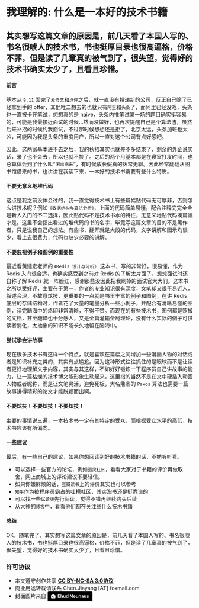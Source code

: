 # 我理解的: 什么是一本好的技术书籍

## 其实想写这篇文章的原因是，前几天看了本国人写的、书名很唬人的技术书，书也挺厚目录也很高逼格，价格不菲，但是读了几章真的被气到了，很失望，觉得好的技术书确实太少了，且看且珍惜。

#### 前言
基本从 `9.11` 面完了`爱奇艺`和`点评`之后，就一直没有投递新的公司，反正自己除了已经拿到手的 offer，其他唯二想去的也就只有`阿里`和`头条`了，而阿里已经没戏，头条也一直被卡在笔试，想想真的是 naive，头条内推笔试第一场的题目确实挺容易的，可能是我最接近面试的时候...然而没做好，也再次提醒自己是个算法渣，虽然后来补招的时候约我面试，不过那时候想想还是拒了，北京太远，头条加班也太凶，可能因为我是头条的重度用户，所以一直对这个公司有点好感吧。

因此，这两家基本进不去之后，我的秋招其实也就差不多结束了，剩余的外企说实话，录了也不会去，所以也就不投了。之后的两个月基本都是在寝室打发时间，也总算体会到了什么叫`“闲出病来”`，有时候放长假真的灰常无聊。因此经常翻翻从图书馆借来的书，也讲讲在我读下来，一本好的技术书需要有些什么特质。

#### 不要无意义地堆代码
这点是我之前没体会过的，我一直觉得技术书上有些篇幅贴代码无可厚非，否则怎么讲技术呢？例如`《数据结构与算法分析》`，上面的代码简单易懂，配合注释完完全全是新人入门的不二选择，因此贴代码不是技术书水的特征，无意义地贴代码凑篇幅才是。这里不会指出看过的堆代码的书的名字，毕竟写这篇文章的目的不是黑作者，只是说我自己的想法。有些书，翻开就是大段的代码，文字讲解和图示均很少，看上去很费力，代码也缺少必要的讲解。

#### 不要忽视例子和图例的重要性
最近看黄建宏老师的 `《Redis 设计与分析》` 这本书，写的非常好，很易懂，作为 Redis 入门很合适，也确实感受到之前对 Redis 的了解太片面了，想想面试时还自称了解 Redis 就一阵脸红，感谢那些没因此把我刷掉的面试官大大们。这本书之所以受好评，主要在于第一，作者的专业知识很有深度，文笔却又很平易近人，叙述合理，不故意炫技，更重要的一点就是书里丰富的例子和图例，在讲 Redis 底层的存储结构时，作者花了大量的笔墨分析一些小例子，并配合有清晰易懂的图例，读完脑海中的烙印非常清晰，不得不赞。而现在的有些技术书，图例都是照搬的文档，甚至翻译也十分感人，又是全篇灌输全局理论，没有什么实际的例子可供读者消化，太抽象的知识不能长久地留在脑海中。

#### 尝试学会讲故事
现在很多技术书有这样一个特点，就是喜欢在篇幅之间增加一些漫画人物的对话或者是知识补充之类的，其实有点尴尬。因为这种形式往往抓住的是眼球而不是让读者更好地理解文字内容，其实与其这样，不如好好锻炼一下程序员自己讲故事的能力，让一篇枯燥的技术博文能形象生动起来，这里指的当然不是在文中硬插入动画人物或者昵称，而是让文笔灵活，避免死板，大名鼎鼎的 `Paxos` 算法也需要一篇故事讲得精彩的论文才能脱颖而出啊。

#### 不要炫技！不要炫技！不要炫技！
主要的事情说三遍，一本技术书一定有其特定的受众，而根据受众水平的高低，技术书应该有所偏向。

#### 一些建议
最后，有一些自己的建议，如果你想阅读到好的技术书籍的话，不妨听听看。

* 可以选择一些官方的论坛，例如`图灵社区`，看看大家对于书籍的评价再做取舍，网上商城上的评论建议不要轻信。
* 如果你嫌麻烦的话，`豆瓣读书`上的评价其实也可以参考
* `知乎`作为被程序员霸占的吐槽社区，其实淘书还是挺靠谱的
* 可以找一些`试读版`先行阅读，觉得不错再继续购买后续
* 从大神的`博客`中，看看他们都在关注些什么技术书籍

#### 总结
OK，随笔完了，其实想写这篇文章的原因是，前几天看了本国人写的、书名很唬人的技术书，书也挺厚目录也很高逼格，价格不菲，但是读了几章真的被气到了，很失望，觉得好的技术书确实太少了，且看且珍惜。

### 许可协议
* 本文遵守创作共享 <a href="https://creativecommons.org/licenses/by-nc-sa/3.0/cn/" target="_blank"><b>CC BY-NC-SA 3.0协议</b></a>
* 商业用途转载请联系 Chen.Jiayang [AT] foxmail.com
* 封面图片来自 <a style="background-color:black;color:white;text-decoration:none;padding:4px 6px;font-family:-apple-system, BlinkMacSystemFont, &quot;San Francisco&quot;, &quot;Helvetica Neue&quot;, Helvetica, Ubuntu, Roboto, Noto, &quot;Segoe UI&quot;, Arial, sans-serif;font-size:12px;font-weight:bold;line-height:1.2;display:inline-block;border-radius:3px;" href="https://unsplash.com/@paramir?utm_medium=referral&amp;utm_campaign=photographer-credit&amp;utm_content=creditBadge" target="_blank" rel="noopener noreferrer" title="Download free do whatever you want high-resolution photos from Ehud Neuhaus"><span style="display:inline-block;padding:2px 3px;"><svg xmlns="http://www.w3.org/2000/svg" style="height:12px;width:auto;position:relative;vertical-align:middle;top:-1px;fill:white;" viewBox="0 0 32 32"><title></title><path d="M20.8 18.1c0 2.7-2.2 4.8-4.8 4.8s-4.8-2.1-4.8-4.8c0-2.7 2.2-4.8 4.8-4.8 2.7.1 4.8 2.2 4.8 4.8zm11.2-7.4v14.9c0 2.3-1.9 4.3-4.3 4.3h-23.4c-2.4 0-4.3-1.9-4.3-4.3v-15c0-2.3 1.9-4.3 4.3-4.3h3.7l.8-2.3c.4-1.1 1.7-2 2.9-2h8.6c1.2 0 2.5.9 2.9 2l.8 2.4h3.7c2.4 0 4.3 1.9 4.3 4.3zm-8.6 7.5c0-4.1-3.3-7.5-7.5-7.5-4.1 0-7.5 3.4-7.5 7.5s3.3 7.5 7.5 7.5c4.2-.1 7.5-3.4 7.5-7.5z"></path></svg></span><span style="display:inline-block;padding:2px 3px;">Ehud Neuhaus</span></a>